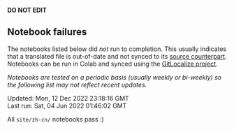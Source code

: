 __DO NOT EDIT__

## Notebook failures

The notebooks listed below did *not* run to completion. This usually indicates
that a translated file is out-of-date and not synced to its
[source counterpart](../en-snapshot/). Notebooks can be run in Colab and synced
using the [GitLocalize project](https://gitlocalize.com/tensorflow/docs-l10n).

*Notebooks are tested on a periodic basis (usually weekly or bi-weekly) so the
following list may not reflect recent updates.*

Updated: Mon, 12 Dec 2022 23:18:16 GMT<br/>
Last run: Sat, 04 Jun 2022 01:46:02 GMT

All <code>site/zh-cn/</code> notebooks pass :)


